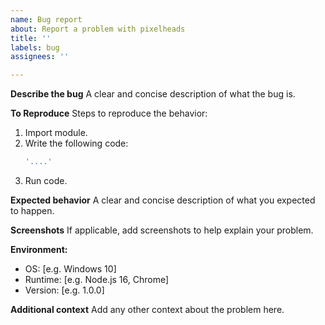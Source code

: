 ```yaml
---
name: Bug report
about: Report a problem with pixelheads
title: ''
labels: bug
assignees: ''

---
```


**Describe the bug**
A clear and concise description of what the bug is.

**To Reproduce**
Steps to reproduce the behavior:
1. Import module.
2. Write the following code:
   ```ts
   '....'
   ```
4. Run code.

**Expected behavior**
A clear and concise description of what you expected to happen.

**Screenshots**
If applicable, add screenshots to help explain your problem.

**Environment:**
 - OS: [e.g. Windows 10]
 - Runtime: [e.g. Node.js 16, Chrome]
 - Version: [e.g. 1.0.0]

**Additional context**
Add any other context about the problem here.
